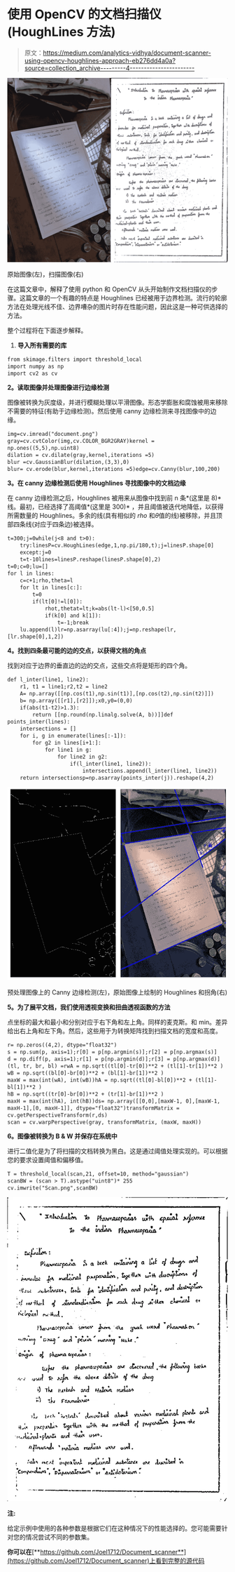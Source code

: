 # 使用 OpenCV 的文档扫描仪(HoughLines 方法)

> 原文：<https://medium.com/analytics-vidhya/document-scanner-using-opencv-houghlines-approach-eb276dd4a0a?source=collection_archive---------4----------------------->

![](img/ecc63a33cab9526d451cdfee59e8468a.png)

原始图像(左)，扫描图像(右)

在这篇文章中，解释了使用 python 和 OpenCV 从头开始制作文档扫描仪的步骤。这篇文章的一个有趣的特点是 Houghlines 已经被用于边界检测。流行的轮廓方法在处理光线不佳、边界嘈杂的图片时存在性能问题，因此这是一种可供选择的方法。

整个过程将在下面逐步解释。

1.  **导入所有需要的库**

```
from skimage.filters import threshold_local
import numpy as np
import cv2 as cv
```

**2。读取图像并处理图像进行边缘检测**

图像被转换为灰度级，并进行模糊处理以平滑图像。形态学膨胀和腐蚀被用来移除不需要的特征(有助于边缘检测)。然后使用 canny 边缘检测来寻找图像中的边缘。

```
img=cv.imread("document.png")
gray=cv.cvtColor(img,cv.COLOR_BGR2GRAY)kernel = np.ones((5,5),np.uint8)
dilation = cv.dilate(gray,kernel,iterations =5)
blur =cv.GaussianBlur(dilation,(3,3),0)
blur= cv.erode(blur,kernel,iterations =5)edge=cv.Canny(blur,100,200)
```

**3。在 canny 边缘检测后使用 Houghlines 寻找图像中的文档边缘**

在 canny 边缘检测之后，Houghlines 被用来从图像中找到前 n 条*(这里是 8)* 线。最初，已经选择了高阈值*(这里是 300)* ，并且阈值被迭代地降低，以获得所需数量的 Houghlines。多余的线(具有相似的 *rho* 和*θ*值的线)被移除，并且顶部四条线(对应于四条边)被选择。

```
t=300;j=0while(j<8 and t>0):     
    try:linesP=cv.HoughLines(edge,1,np.pi/180,t);j=linesP.shape[0]
    except:j=0
    t=t-10lines=linesP.reshape(linesP.shape[0],2)
t=0;c=0;lu=[]
for l in lines:
    c=c+1;rho,theta=l
    for lt in lines[c:]:
        t=0
        if(lt[0]!=l[0]):
            rhot,thetat=lt;k=abs(lt-l)<[50,0.5] 
            if(k[0] and k[1]):
                t=-1;break                
    lu.append(l)lr=np.asarray(lu[:4]);j=np.reshape(lr,[lr.shape[0],1,2])
```

**4。找到四条最可能的边的交点，以获得文档的角点**

找到对应于边界的垂直边的边的交点，这些交点将是矩形的四个角。

```
def l_inter(line1, line2):
    r1, t1 = line1;r2,t2 = line2
    A= np.array([[np.cos(t1),np.sin(t1)],[np.cos(t2),np.sin(t2)]])
    b= np.array([[r1],[r2]]);x0,y0=(0,0)
    if(abs(t1-t2)>1.3):
        return [[np.round(np.linalg.solve(A, b))]]def points_inter(lines):
    intersections = []
    for i, g in enumerate(lines[:-1]):
        for g2 in lines[i+1:]:
            for line1 in g:
                for line2 in g2:
                    if(l_inter(line1, line2)):
                        intersections.append(l_inter(line1, line2)) 
    return intersectionsp=np.asarray(points_inter(j)).reshape(4,2)
```

![](img/10eca906f09955d09abcb6ced58d0cd3.png)

预处理图像上的 Canny 边缘检测(左)，原始图像上绘制的 Houghlines 和拐角(右)

**5。为了展平文档，我们使用透视变换和扭曲透视函数的方法**

点坐标的最大和最小和分别对应于右下角和左上角。同样的麦克斯。和 min。差异给出右上角和左下角。然后，这些用于为转换矩阵找到扫描文档的宽度和高度。

```
r= np.zeros((4,2), dtype="float32")
s = np.sum(p, axis=1);r[0] = p[np.argmin(s)];r[2] = p[np.argmax(s)]
d = np.diff(p, axis=1);r[1] = p[np.argmin(d)];r[3] = p[np.argmax(d)]
(tl, tr, br, bl) =rwA = np.sqrt((tl[0]-tr[0])**2 + (tl[1]-tr[1])**2 )
wB = np.sqrt((bl[0]-br[0])**2 + (bl[1]-br[1])**2 )
maxW = max(int(wA), int(wB))hA = np.sqrt((tl[0]-bl[0])**2 + (tl[1]-bl[1])**2 )
hB = np.sqrt((tr[0]-br[0])**2 + (tr[1]-br[1])**2 )
maxH = max(int(hA), int(hB))ds= np.array([[0,0],[maxW-1, 0],[maxW-1, maxH-1],[0, maxH-1]], dtype="float32")transformMatrix = cv.getPerspectiveTransform(r,ds)
scan = cv.warpPerspective(gray, transformMatrix, (maxW, maxH))
```

**6。图像被转换为 B & W 并保存在系统中**

进行二值化是为了将扫描的文档转换为黑白。这是通过阈值处理实现的。可以根据您的要求设置阈值和偏移值。

```
T = threshold_local(scan,21, offset=10, method="gaussian")
scanBW = (scan > T).astype("uint8")* 255
cv.imwrite("Scan.png",scanBW)
```

![](img/9a36f78dbd7c58cdba6aa01418c6ce7f.png)

**注:**

给定示例中使用的各种参数是根据它们在这种情况下的性能选择的。您可能需要针对您的情况尝试不同的参数集。

**你可以在**[**https://github.com/Joel1712/Document_scanner**](https://github.com/Joel1712/Document_scanner)上看到完整的源代码
